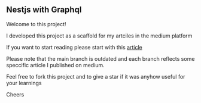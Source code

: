 ## Nestjs with Graphql

Welcome to this project!

I developed this project as a scaffold for my artciles in the medium platform

If you want to start reading please start with this [article](https://javascript.plainenglish.io/graphql-nodejs-mongodb-made-easy-with-nestjs-and-mongoose-29f9c0ea7e1d)

Please note that the main branch is outdated and each branch reflects some speccific article I published on medium.

Feel free to fork this project and to give a star if it was anyhow useful for your learnings

Cheers
